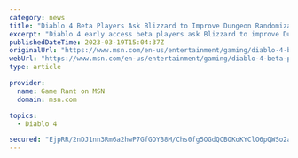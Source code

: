 ```yaml
---
category: news
title: "Diablo 4 Beta Players Ask Blizzard to Improve Dungeon Randomization"
excerpt: "Diablo 4 early access beta players ask Blizzard to improve Dungeon randomization, criticizing floor layout and puzzle restrictions."
publishedDateTime: 2023-03-19T15:04:37Z
originalUrl: "https://www.msn.com/en-us/entertainment/gaming/diablo-4-beta-players-ask-blizzard-to-improve-dungeon-randomization/ar-AA18PrbA"
webUrl: "https://www.msn.com/en-us/entertainment/gaming/diablo-4-beta-players-ask-blizzard-to-improve-dungeon-randomization/ar-AA18PrbA"
type: article

provider:
  name: Game Rant on MSN
  domain: msn.com

topics:
  - Diablo 4

secured: "EjpRR/2nDJ1nn3Rm6a2hwP7GfGOYB8M/Chs0fg5OGdQCBOKoKYClO6pQWSo2aE/qCjLifngnub3+98dKnbHbEijgZGcRW9ltVLec9U48X6n9gsCYT3k6KdzbT3R0NMb4Bw41G5NbdOTRkXY1gFIVqXM7navZuu/qidjSjsJL3Xc7tfflYj4rNJXJBO0xfTMXJRrpEl7B4mV7ubFbxkY02Bp9mWMl7W4Z2/4Wnid+f0c/vE8CmVtKW5XyzFCFkw57bRG03aoMEVPqP0dyZ98ygk6XjRzTncmLFRPW7CnclbZXsnpRi/8CzWU0MFQqaYaTq0uVs4iQtLOqwafsqX1MLBvvjMp93UQ1cTf166ekZEk=;rlIkjU5Pz0DEEfFu7An4vQ=="
---
```


